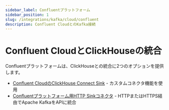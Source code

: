 ```yaml
---
sidebar_label: Confluentプラットフォーム
sidebar_position: 1
slug: /integrations/kafka/cloud/confluent
description: Confluent CloudとのKafka接続
---
```


# Confluent CloudとClickHouseの統合

Confluentプラットフォームは、ClickHouseとの統合に2つのオプションを提供します。

* [Confluent CloudのClickHouse Connect Sink](./custom-connector.md) - カスタムコネクタ機能を使用
* [Confluentプラットフォーム用HTTP Sinkコネクタ](./kafka-connect-http.md) - HTTPまたはHTTPS経由でApache KafkaをAPIに統合
